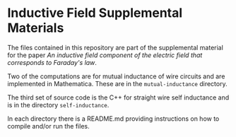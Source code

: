# Inductive Field Supplemental Materials

The files contained in this repository are part of the supplemental material for the paper *An inductive field component of the electric field that corresponds to Faraday's law*.

Two of the computations are for mutual inductance of wire circuits and are implemented in Mathematica. These are in the ```mutual-inductance``` directory.

The third set of source code is the C++ for straight wire self inductance and is in the directory ```self-inductance```.

In each directory there is a README.md providing instructions on how to compile and/or run the files.
